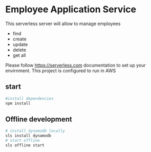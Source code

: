 # Employee Application Service

This serverless server will allow to manage employees
- find
- create
- update
- delete
- get all

Please follow https://serverless.com documentation to set up your envirnment.
This project is configured to run in AWS

## start
```bash
#install dependencies
npm install
```

## Offline development
```bash
# install dynamodb locally
sls install dynamodb
# start offline
sls offline start

```
